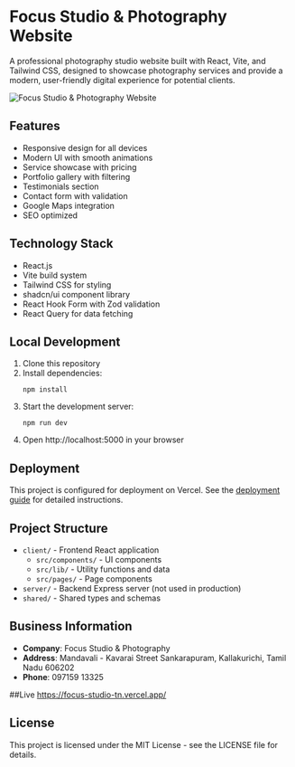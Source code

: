 # Focus Studio & Photography Website

A professional photography studio website built with React, Vite, and Tailwind CSS, designed to showcase photography services and provide a modern, user-friendly digital experience for potential clients.

![Focus Studio & Photography Website](https://i.imgur.com/example.png)

## Features

- Responsive design for all devices
- Modern UI with smooth animations
- Service showcase with pricing
- Portfolio gallery with filtering
- Testimonials section
- Contact form with validation
- Google Maps integration
- SEO optimized

## Technology Stack

- React.js
- Vite build system
- Tailwind CSS for styling
- shadcn/ui component library
- React Hook Form with Zod validation
- React Query for data fetching

## Local Development

1. Clone this repository
2. Install dependencies:
   ```
   npm install
   ```
3. Start the development server:
   ```
   npm run dev
   ```
4. Open http://localhost:5000 in your browser

## Deployment

This project is configured for deployment on Vercel. See the [deployment guide](./deploy-to-vercel.md) for detailed instructions.

## Project Structure

- `client/` - Frontend React application
  - `src/components/` - UI components
  - `src/lib/` - Utility functions and data
  - `src/pages/` - Page components
- `server/` - Backend Express server (not used in production)
- `shared/` - Shared types and schemas

## Business Information

- **Company**: Focus Studio & Photography
- **Address**: Mandavali - Kavarai Street Sankarapuram, Kallakurichi, Tamil Nadu 606202
- **Phone**: 097159 13325

##Live 
https://focus-studio-tn.vercel.app/
## License

This project is licensed under the MIT License - see the LICENSE file for details.
